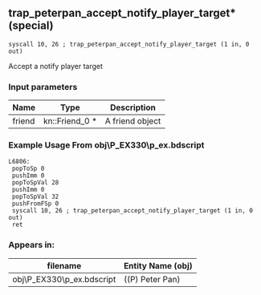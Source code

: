 ## trap_peterpan_accept_notify_player_target* (special)

`syscall 10, 26 ; trap_peterpan_accept_notify_player_target (1 in, 0 out)`

Accept a notify player target

### Input parameters
| Name | Type | Description
|------|------|------------
| friend   | kn::Friend_0 *   | A friend object


### Example Usage From obj\P_EX330\p_ex.bdscript
```plaintext
L6806:
 popToSp 0
 pushImm 0
 popToSpVal 28
 pushImm 0
 popToSpVal 32
 pushFromFSp 0
 syscall 10, 26 ; trap_peterpan_accept_notify_player_target (1 in, 0 out)
 ret
```


### Appears in:
| filename | Entity Name (obj)
|----------|-------------
| obj\P_EX330\p_ex.bdscript       | ((P) Peter Pan)          



